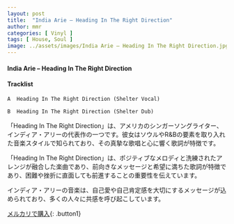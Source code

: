 ```yaml
---
layout: post
title:  "India Arie – Heading In The Right Direction"
author: mmr
categories: [ Vinyl ]
tags: [ House, Soul ]
image: ../assets/images/India Arie – Heading In The Right Direction.jpg
---
```


#### India Arie – Heading In The Right Direction

#### Tracklist
```md
A  Heading In The Right Direction (Shelter Vocal)

B  Heading In The Right Direction (Shelter Dub)
```

「Heading In The Right Direction」は、アメリカのシンガーソングライター、インディア・アリーの代表作の一つです。彼女はソウルやR&Bの要素を取り入れた音楽スタイルで知られており、その真摯な歌唱と心に響く歌詞が特徴です。

「Heading In The Right Direction」は、ポジティブなメロディと洗練されたアレンジが融合した楽曲であり、前向きなメッセージと希望に満ちた歌詞が特徴であり、困難や挫折に直面しても前進することの重要性を伝えています。

インディア・アリーの音楽は、自己愛や自己肯定感を大切にするメッセージが込められており、多くの人々に共感を呼び起こしています。


[メルカリで購入](https://jp.mercari.com/item/m57334747937){: .button1}

